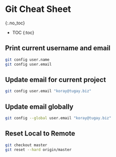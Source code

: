 # Git Cheat Sheet
{:.no_toc}

* TOC
{:toc}

## Print current username and email
```bash
git config user.name
git config user.email
```

## Update email for current project
```bash
git config user.email "koray@tugay.biz"
```

## Update email globally
```bash
git config --global user.email "koray@tugay.biz"
```

## Reset Local to Remote
```bash
git checkout master
git reset --hard origin/master
```